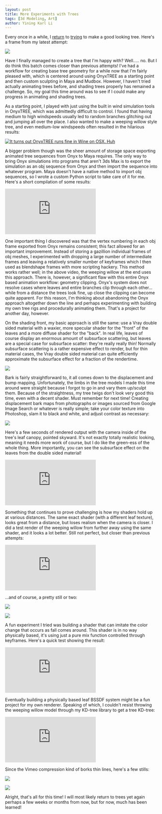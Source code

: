 ```yaml
---
layout: post
title: More Experiments with Trees
tags: [3d Modeling, Art]
author: Yining Karl Li
---
```


Every once in a while, I [return](http://blog.yiningkarlli.com/2011/03/autumn-tree.html) to [trying](http://blog.yiningkarlli.com/2011/03/vray-tree.html) to make a good looking tree. Here's a frame from my latest attempt\:

[![]({{site.url}}/content/images/2012/Aug/leaves.png)]({{site.url}}/content/images/2012/Aug/leaves.png)

Have I finally managed to create a tree that I'm happy with? Well..... no. But I do think this batch comes closer than previous attempts! I've had a workflow for creating base tree geometry for a while now that I'm fairly pleased with, which is centered around using OnyxTREE as a starting point and then custom sculpting in Maya and Mudbox. However, I haven't tried actually animating trees before, and shading trees properly has remained a challenge. So, my goal this time around was to see if I could make any progress in animating and shading trees.

As a starting point, I played with just using the built in wind simulation tools in OnyxTREE, which was admittedly difficult to control. I found that having medium to high windspeeds usually led to random branches glitching out and jumping all over the place. I also wanted to make a weeping willow style tree, and even medium-low windspeeds often resulted in the hilarious results:

[![It turns out OnyxTREE runs fine in Wine on OSX. Huh]({{site.url}}/content/images/2012/Aug/crazywind.png)]({{site.url}}/content/images/2012/Aug/crazywind.png)

A bigger problem though was the sheer amount of storage space exporting animated tree sequences from Onyx to Maya requires. The only way to bring Onyx simulations into programs that aren't 3ds Max is to export the simulation as an obj sequence from Onyx and then import the sequence into whatever program. Maya doesn't have a native method to import obj sequences, so I wrote a custom Python script to take care of it for me. Here's a short compilation of some results: 

<div class='embed-container'><iframe src='https://player.vimeo.com/video/53572074' frameborder='0'>Windy Tree Maya Tests</iframe></div>

One important thing I discovered was that the vertex numbering in each obj frame exported from Onyx remains consistent; this fact allowed for an important improvement. Instead of storing a gazillion individual frames of obj meshes, I experimented with dropping a large number of intermediate frames and leaving a relatively smaller number of keyframes which I then used as blendshape frames with more scripting hackery. This method works rather well; in the above video, the weeping willow at the end uses this approach. There is, however, a significant flaw with this entire Onyx based animation workflow: geometry clipping. Onyx's system does not resolve cases where leaves and entire branches clip through each other... while from a distance the trees look fine, up close the clipping can become quite apparent. For this reason, I'm thinking about abandoning the Onyx approach altogether down the line and perhaps experimenting with building my own tree rigs and procedurally animating them. That's a project for another day, however. 

On the shading front, my basic approach is still the same: use a Vray double sided material with a waxier, more specular shader for the "front" of the leaves and a more diffuse shader for the "back". In real life, leaves of course display an enormous amount of subsurface scattering, but leaves are a special case for subsurface scatter: they're really really thin! Normally subsurface scattering is a rather expensive effect to render, but for thin material cases, the Vray double sided material can quite efficiently approximate the subsurface effect for a fraction of the rendertime.

[![]({{site.url}}/content/images/2012/Aug/doublesidedmat.png)]({{site.url}}/content/images/2012/Aug/doublesidedmat.png)

Bark is fairly straightforward to, it all comes down to the displacement and bump mapping. Unfortunately, the limbs in the tree models I made this time around were straight because I forgot to go in and vary them up/sculpt them. Because of the straightness, my tree twigs don't look very good this time, even with a decent shader. Must remember for next time! Creating displacement bark maps from photographs or images sourced from Google Image Search or whatever is really simple; take your color texture into Photoshop, slam it to black and white, and adjust contrast as necessary:

[![]({{site.url}}/content/images/2012/Aug/barkmaps.png)]({{site.url}}/content/images/2012/Aug/barkmaps.png)

Here's a few seconds of rendered output with the camera inside of the tree's leaf canopy, pointed skyward. It's not exactly totally realistic looking, meaning it needs more work of course, but I do like the green-ess of the whole thing. More importantly, you can see the subsurface effect on the leaves from the double sided material!

<div class='embed-container'><iframe src='https://player.vimeo.com/video/53569412' frameborder='0'>Windy Tree Render Test</iframe></div>

Something that continues to prove challenging is how my shaders hold up at various distances. The same exact shader (with a different leaf texture), looks great from a distance, but loses realism when the camera is closer. I did a test render of the weeping willow from further away using the same shader, and it looks a lot better. Still not perfect, but closer than previous attempts:

<div class='embed-container'><iframe src='https://player.vimeo.com/video/53569411' frameborder='0'>Willow Wind Test</iframe></div>

...and of course, a pretty still or two:

[![]({{site.url}}/content/images/2012/Aug/willow1.png)]({{site.url}}/content/images/2012/Aug/willow1.png)

[![]({{site.url}}/content/images/2012/Aug/willow2.png)]({{site.url}}/content/images/2012/Aug/willow2.png)

A fun experiment I tried was building a shader that can imitate the color change that occurs as fall comes around. This shader is in no way physically based, it's using just a pure mix function controlled through keyframes. Here's a quick test showing the result:

<div class='embed-container'><iframe src='https://player.vimeo.com/video/46474571' frameborder='0'>Tree Color Test</iframe></div>

Eventually building a physically based leaf BSSDF system might be a fun project for my own renderer. Speaking of which, I couldn't resist throwing the weeping willow model through my KD-tree library to get a tree KD-tree:

<div class='embed-container'><iframe src='https://player.vimeo.com/video/53546737' frameborder='0'>Tree KD-Tree</iframe></div>

Since the Vimeo compression kind of borks thin lines, here's a few stills:

[![]({{site.url}}/content/images/2012/Aug/kd1.png)]({{site.url}}/content/images/2012/Aug/kd1.png)

[![]({{site.url}}/content/images/2012/Aug/kd2.png)]({{site.url}}/content/images/2012/Aug/kd2.png)

Alright, that's all for this time! I will most likely return to trees yet again perhaps a few weeks or months from now, but for now, much has been learned!
